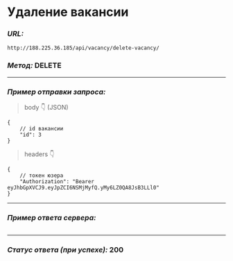 # Удаление вакансии

### _URL:_

```text
http://188.225.36.185/api/vacancy/delete-vacancy/
```

### _Метод:_ DELETE

<hr>

### _Пример отправки запроса:_

> body 👇 (JSON)

```json5
{
    // id вакансии
    "id": 3
}
```

> headers 👇

```json5
{
    // токен юзера
    "Authorization": "Bearer eyJhbGpXVCJ9.eyJpZCI6NSMjMyfQ.yMy6LZ0QA8JsB3LLl0"
}
```

<hr>

### _Пример ответа сервера:_

```json5
```

<hr>

### _Статус ответа (при успехе):_ 200
